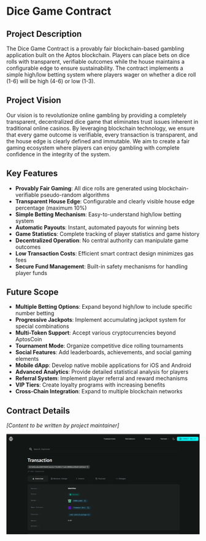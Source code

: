 # Dice Game Contract

## Project Description
The Dice Game Contract is a provably fair blockchain-based gambling application built on the Aptos blockchain. Players can place bets on dice rolls with transparent, verifiable outcomes while the house maintains a configurable edge to ensure sustainability. The contract implements a simple high/low betting system where players wager on whether a dice roll (1-6) will be high (4-6) or low (1-3).

## Project Vision

Our vision is to revolutionize online gambling by providing a completely transparent, decentralized dice game that eliminates trust issues inherent in traditional online casinos. By leveraging blockchain technology, we ensure that every game outcome is verifiable, every transaction is transparent, and the house edge is clearly defined and immutable. We aim to create a fair gaming ecosystem where players can enjoy gambling with complete confidence in the integrity of the system.

## Key Features

- **Provably Fair Gaming**: All dice rolls are generated using blockchain-verifiable pseudo-random algorithms
- **Transparent House Edge**: Configurable and clearly visible house edge percentage (maximum 10%)
- **Simple Betting Mechanism**: Easy-to-understand high/low betting system
- **Automatic Payouts**: Instant, automated payouts for winning bets
- **Game Statistics**: Complete tracking of player statistics and game history
- **Decentralized Operation**: No central authority can manipulate game outcomes
- **Low Transaction Costs**: Efficient smart contract design minimizes gas fees
- **Secure Fund Management**: Built-in safety mechanisms for handling player funds

## Future Scope

- **Multiple Betting Options**: Expand beyond high/low to include specific number betting
- **Progressive Jackpots**: Implement accumulating jackpot system for special combinations
- **Multi-Token Support**: Accept various cryptocurrencies beyond AptosCoin
- **Tournament Mode**: Organize competitive dice rolling tournaments
- **Social Features**: Add leaderboards, achievements, and social gaming elements
- **Mobile dApp**: Develop native mobile applications for iOS and Android
- **Advanced Analytics**: Provide detailed statistical analysis for players
- **Referral System**: Implement player referral and reward mechanisms
- **VIP Tiers**: Create loyalty programs with increasing benefits
- **Cross-Chain Integration**: Expand to multiple blockchain networks

## Contract Details

*[Content to be written by project maintainer]*

![alt text](image.png)